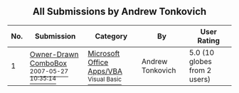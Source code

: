 ﻿<div align="center">

## All Submissions by Andrew Tonkovich

</div>

No.  | Submission | Category | By   | User Rating
---- | ---------- | -------- | ---- | -----------
1 | [Owner\-Drawn ComboBox<br /><sup>2007-05-27 10:35:14</sup>](https://github.com/Planet-Source-Code/andrew-tonkovich-owner-drawn-combobox__1-68681) | [Microsoft Office Apps/VBA<br /><sup>Visual Basic</sup>](../ByCategory/microsoft-office-apps-vba__1-42.md) | Andrew Tonkovich | 5.0 (10 globes from 2 users)

